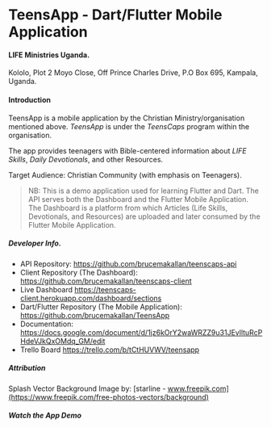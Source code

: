 # TeensApp - Dart/Flutter Mobile Application

#### LIFE Ministries Uganda.
Kololo, Plot 2 Moyo Close,
Off Prince Charles Drive,
P.O Box 695,
Kampala, Uganda.

#### Introduction
TeensApp is a mobile application by the Christian Ministry/organisation mentioned above. *TeensApp* is under the *TeensCaps* program within the organisation.

The app provides teenagers with Bible-centered information about *LIFE Skills*, *Daily Devotionals*, and other Resources.

Target Audience: Christian Community (with emphasis on Teenagers).

> NB: This is a demo application used for learning Flutter and Dart.
> The API serves both the Dashboard and the Flutter Mobile Application.
> The Dashboard is a platform from which Articles (Life Skills, Devotionals, and Resources) are uploaded and later consumed by the Flutter Mobile Application.

##### Developer Info.
- API Repository:
https://github.com/brucemakallan/teenscaps-api
- Client Repository (The Dashboard):
https://github.com/brucemakallan/teenscaps-client
- Live Dashboard
https://teenscaps-client.herokuapp.com/dashboard/sections
- Dart/Flutter Repository (The Mobile Application):
https://github.com/brucemakallan/TeensApp
- Documentation: https://docs.google.com/document/d/1jz6kOrY2waWRZZ9u31JEvlltuRcPHdeVJkQxOMdq_GM/edit
- Trello Board
https://trello.com/b/tCtHUVWV/teensapp

#####  Attribution
Splash Vector Background Image by: [starline - www.freepik.com](https://www.freepik.com/free-photos-vectors/background)

#####  Watch the App Demo

